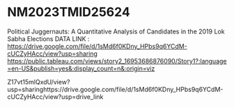 # NM2023TMID25624
Political Juggernauts: A Quantitative Analysis of Candidates in the 2019 Lok Sabha Elections
DATA LINK :
https://drive.google.com/file/d/1sMd6f0KDny_HPbs9q6YCdM-cUCZyHAcc/view?usp=sharing 
https://public.tableau.com/views/story2_16953686876090/Story1?:language=en-US&publish=yes&:display_count=n&:origin=viz

Z17vt15mlQxdU/view?usp=sharinghttps://drive.google.com/file/d/1sMd6f0KDny_HPbs9q6YCdM-cUCZyHAcc/view?usp=drive_link


